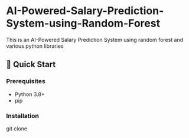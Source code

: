 # AI-Powered-Salary-Prediction-System-using-Random-Forest
This is an AI-Powered Salary Prediction System using random forest and various python libraries
## 🚀 Quick Start

### Prerequisites
- Python 3.8+
- pip

### Installation
git clone 



